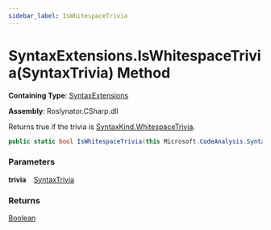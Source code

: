 ```yaml
---
sidebar_label: IsWhitespaceTrivia
---
```


# SyntaxExtensions\.IsWhitespaceTrivia\(SyntaxTrivia\) Method

**Containing Type**: [SyntaxExtensions](../index.md)

**Assembly**: Roslynator\.CSharp\.dll

  
Returns true if the trivia is [SyntaxKind.WhitespaceTrivia](https://docs.microsoft.com/en-us/dotnet/api/microsoft.codeanalysis.csharp.syntaxkind.whitespacetrivia)\.

```csharp
public static bool IsWhitespaceTrivia(this Microsoft.CodeAnalysis.SyntaxTrivia trivia)
```

### Parameters

**trivia** &ensp; [SyntaxTrivia](https://docs.microsoft.com/en-us/dotnet/api/microsoft.codeanalysis.syntaxtrivia)

### Returns

[Boolean](https://docs.microsoft.com/en-us/dotnet/api/system.boolean)

